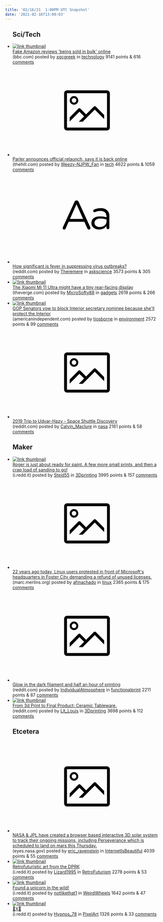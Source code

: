 ```yaml
---
title: '02/16/21  1:00PM UTC Snapshot'
date: '2021-02-16T13:00:03'
---
```

<ul>
<h2>Sci/Tech</h2>

<li><a href='https://www.bbc.com/news/business-56069472'><img src='https://b.thumbs.redditmedia.com/ZyTQtneObUTrfkApvtZfV8h-xrwDDg8rL-mdBK-eYlU.jpg' alt='link thumbnail'></a><div><div class='linkTitle'><a href='https://www.bbc.com/news/business-56069472'>Fake Amazon reviews 'being sold in bulk' online</a></div>(bbc.com) posted by <a href='https://www.reddit.com/user/xqcgreek'>xqcgreek</a> in <a href='https://www.reddit.com/r/technology'>technology</a> 9141 points & 616 <a href='https://www.reddit.com/r/technology/comments/lkv3ax/fake_amazon_reviews_being_sold_in_bulk_online/'>comments</a></div></li>

<li><a href='https://thehill.com/policy/technology/538872-parler-announces-official-relaunch-says-it-is-back-online'><svg version='1.1' viewBox='-34 -14 104 64' preserveAspectRatio='xMidYMid meet' xmlns='http://www.w3.org/2000/svg' xmlns:xlink='http://www.w3.org/1999/xlink'>
    <title>link thumbnail</title>
    <path d='M32,4H4A2,2,0,0,0,2,6V30a2,2,0,0,0,2,2H32a2,2,0,0,0,2-2V6A2,2,0,0,0,32,4ZM4,30V6H32V30Z'></path>
    <path d='M8.92,14a3,3,0,1,0-3-3A3,3,0,0,0,8.92,14Zm0-4.6A1.6,1.6,0,1,1,7.33,11,1.6,1.6,0,0,1,8.92,9.41Z'></path>
    <path d='M22.78,15.37l-5.4,5.4-4-4a1,1,0,0,0-1.41,0L5.92,22.9v2.83l6.79-6.79L16,22.18l-3.75,3.75H15l8.45-8.45L30,24V21.18l-5.81-5.81A1,1,0,0,0,22.78,15.37Z'></path>
    </svg></a><div><div class='linkTitle'><a href='https://thehill.com/policy/technology/538872-parler-announces-official-relaunch-says-it-is-back-online'>Parler announces official relaunch, says it is back online</a></div>(thehill.com) posted by <a href='https://www.reddit.com/user/Weezy-NJPW_Fan'>Weezy-NJPW_Fan</a> in <a href='https://www.reddit.com/r/tech'>tech</a> 4622 points & 1059 <a href='https://www.reddit.com/r/tech/comments/lki7tw/parler_announces_official_relaunch_says_it_is/'>comments</a></div></li>

<li><a href='https://www.reddit.com/r/askscience/comments/lkfqqg/how_significant_is_fever_in_suppressing_virus/'><svg version='1.1' viewBox='-34 -12 104 64' preserveAspectRatio='xMidYMid slice' xmlns='http://www.w3.org/2000/svg' xmlns:xlink='http://www.w3.org/1999/xlink'>
    <title>text link thumbnail</title>
    <path d='M12.19,8.84a1.45,1.45,0,0,0-1.4-1h-.12a1.46,1.46,0,0,0-1.42,1L1.14,26.56a1.29,1.29,0,0,0-.14.59,1,1,0,0,0,1,1,1.12,1.12,0,0,0,1.08-.77l2.08-4.65h11l2.08,4.59a1.24,1.24,0,0,0,1.12.83,1.08,1.08,0,0,0,1.08-1.08,1.64,1.64,0,0,0-.14-.57ZM6.08,20.71l4.59-10.22,4.6,10.22Z'>
    </path>
    <path d='M32.24,14.78A6.35,6.35,0,0,0,27.6,13.2a11.36,11.36,0,0,0-4.7,1,1,1,0,0,0-.58.89,1,1,0,0,0,.94.92,1.23,1.23,0,0,0,.39-.08,8.87,8.87,0,0,1,3.72-.81c2.7,0,4.28,1.33,4.28,3.92v.5a15.29,15.29,0,0,0-4.42-.61c-3.64,0-6.14,1.61-6.14,4.64v.05c0,2.95,2.7,4.48,5.37,4.48a6.29,6.29,0,0,0,5.19-2.48V26.9a1,1,0,0,0,1,1,1,1,0,0,0,1-1.06V19A5.71,5.71,0,0,0,32.24,14.78Zm-.56,7.7c0,2.28-2.17,3.89-4.81,3.89-1.94,0-3.61-1.06-3.61-2.86v-.06c0-1.8,1.5-3,4.2-3a15.2,15.2,0,0,1,4.22.61Z'>
    </path>
    </svg></a><div><div class='linkTitle'><a href='https://www.reddit.com/r/askscience/comments/lkfqqg/how_significant_is_fever_in_suppressing_virus/'>How significant is fever in suppressing virus outbreaks?</a></div>(reddit.com) posted by <a href='https://www.reddit.com/user/Theremere'>Theremere</a> in <a href='https://www.reddit.com/r/askscience'>askscience</a> 3573 points & 305 <a href='https://www.reddit.com/r/askscience/comments/lkfqqg/how_significant_is_fever_in_suppressing_virus/'>comments</a></div></li>

<li><a href='https://www.theverge.com/2021/2/12/22280166/xiaomi-mi-11-ultra-leak-front-screen-display-specs'><img src='https://a.thumbs.redditmedia.com/bFJp0bUKdd8t7vqignNRbQENOwH1dcLqdhrQU8NAqh8.jpg' alt='link thumbnail'></a><div><div class='linkTitle'><a href='https://www.theverge.com/2021/2/12/22280166/xiaomi-mi-11-ultra-leak-front-screen-display-specs'>The Xiaomi Mi 11 Ultra might have a tiny rear-facing display</a></div>(theverge.com) posted by <a href='https://www.reddit.com/user/MicroSofty88'>MicroSofty88</a> in <a href='https://www.reddit.com/r/gadgets'>gadgets</a> 2619 points & 266 <a href='https://www.reddit.com/r/gadgets/comments/lkhxkg/the_xiaomi_mi_11_ultra_might_have_a_tiny/'>comments</a></div></li>

<li><a href='https://americanindependent.com/gop-senators-department-interior-secretary-nominee-joe-biden-deb-haaland/'><img src='https://b.thumbs.redditmedia.com/oBQ2-ExaD3shkvHEP86vIvNMlRzWYX-Ohdi0gWkZRfw.jpg' alt='link thumbnail'></a><div><div class='linkTitle'><a href='https://americanindependent.com/gop-senators-department-interior-secretary-nominee-joe-biden-deb-haaland/'>GOP Senators vow to block Interior secretary nominee because she'll protect the Interior</a></div>(americanindependent.com) posted by <a href='https://www.reddit.com/user/tjosborne'>tjosborne</a> in <a href='https://www.reddit.com/r/environment'>environment</a> 2572 points & 99 <a href='https://www.reddit.com/r/environment/comments/lknxga/gop_senators_vow_to_block_interior_secretary/'>comments</a></div></li>

<li><a href='https://www.reddit.com/gallery/lkgfip'><svg version='1.1' viewBox='-34 -14 104 64' preserveAspectRatio='xMidYMid meet' xmlns='http://www.w3.org/2000/svg' xmlns:xlink='http://www.w3.org/1999/xlink'>
    <title>link thumbnail</title>
    <path d='M32,4H4A2,2,0,0,0,2,6V30a2,2,0,0,0,2,2H32a2,2,0,0,0,2-2V6A2,2,0,0,0,32,4ZM4,30V6H32V30Z'></path>
    <path d='M8.92,14a3,3,0,1,0-3-3A3,3,0,0,0,8.92,14Zm0-4.6A1.6,1.6,0,1,1,7.33,11,1.6,1.6,0,0,1,8.92,9.41Z'></path>
    <path d='M22.78,15.37l-5.4,5.4-4-4a1,1,0,0,0-1.41,0L5.92,22.9v2.83l6.79-6.79L16,22.18l-3.75,3.75H15l8.45-8.45L30,24V21.18l-5.81-5.81A1,1,0,0,0,22.78,15.37Z'></path>
    </svg></a><div><div class='linkTitle'><a href='https://www.reddit.com/gallery/lkgfip'>2019 Trip to Udvar-Hazy - Space Shuttle Discovery</a></div>(reddit.com) posted by <a href='https://www.reddit.com/user/Calvin_Maclure'>Calvin_Maclure</a> in <a href='https://www.reddit.com/r/nasa'>nasa</a> 2161 points & 58 <a href='https://www.reddit.com/r/nasa/comments/lkgfip/2019_trip_to_udvarhazy_space_shuttle_discovery/'>comments</a></div></li>

<h2>Maker</h2>

<li><a href='https://i.redd.it/z8yc2wtb7ph61.jpg'><img src='https://b.thumbs.redditmedia.com/bCZjaayHjCFA9QZc_95Ly7SfAWKdjZKkRqhnSn27N-I.jpg' alt='link thumbnail'></a><div><div class='linkTitle'><a href='https://i.redd.it/z8yc2wtb7ph61.jpg'>Roger is just about ready for paint. A few more small prints, and then a crap load of sanding to go!</a></div>(i.redd.it) posted by <a href='https://www.reddit.com/user/Steid55'>Steid55</a> in <a href='https://www.reddit.com/r/3Dprinting'>3Dprinting</a> 3995 points & 157 <a href='https://www.reddit.com/r/3Dprinting/comments/lklv6v/roger_is_just_about_ready_for_paint_a_few_more/'>comments</a></div></li>

<li><a href='http://marc.merlins.org/linux/refundday/'><svg version='1.1' viewBox='-34 -14 104 64' preserveAspectRatio='xMidYMid meet' xmlns='http://www.w3.org/2000/svg' xmlns:xlink='http://www.w3.org/1999/xlink'>
    <title>link thumbnail</title>
    <path d='M32,4H4A2,2,0,0,0,2,6V30a2,2,0,0,0,2,2H32a2,2,0,0,0,2-2V6A2,2,0,0,0,32,4ZM4,30V6H32V30Z'></path>
    <path d='M8.92,14a3,3,0,1,0-3-3A3,3,0,0,0,8.92,14Zm0-4.6A1.6,1.6,0,1,1,7.33,11,1.6,1.6,0,0,1,8.92,9.41Z'></path>
    <path d='M22.78,15.37l-5.4,5.4-4-4a1,1,0,0,0-1.41,0L5.92,22.9v2.83l6.79-6.79L16,22.18l-3.75,3.75H15l8.45-8.45L30,24V21.18l-5.81-5.81A1,1,0,0,0,22.78,15.37Z'></path>
    </svg></a><div><div class='linkTitle'><a href='http://marc.merlins.org/linux/refundday/'>22 years ago today, Linux users protested in front of Microsoft's headquarters in Foster City demanding a refund of unused licenses.</a></div>(marc.merlins.org) posted by <a href='https://www.reddit.com/user/afmachado'>afmachado</a> in <a href='https://www.reddit.com/r/linux'>linux</a> 2365 points & 175 <a href='https://www.reddit.com/r/linux/comments/lkfwqv/22_years_ago_today_linux_users_protested_in_front/'>comments</a></div></li>

<li><a href='https://www.reddit.com/gallery/lkmrmw'><svg version='1.1' viewBox='-34 -14 104 64' preserveAspectRatio='xMidYMid meet' xmlns='http://www.w3.org/2000/svg' xmlns:xlink='http://www.w3.org/1999/xlink'>
    <title>link thumbnail</title>
    <path d='M32,4H4A2,2,0,0,0,2,6V30a2,2,0,0,0,2,2H32a2,2,0,0,0,2-2V6A2,2,0,0,0,32,4ZM4,30V6H32V30Z'></path>
    <path d='M8.92,14a3,3,0,1,0-3-3A3,3,0,0,0,8.92,14Zm0-4.6A1.6,1.6,0,1,1,7.33,11,1.6,1.6,0,0,1,8.92,9.41Z'></path>
    <path d='M22.78,15.37l-5.4,5.4-4-4a1,1,0,0,0-1.41,0L5.92,22.9v2.83l6.79-6.79L16,22.18l-3.75,3.75H15l8.45-8.45L30,24V21.18l-5.81-5.81A1,1,0,0,0,22.78,15.37Z'></path>
    </svg></a><div><div class='linkTitle'><a href='https://www.reddit.com/gallery/lkmrmw'>Glow in the dark filament and half an hour of printing</a></div>(reddit.com) posted by <a href='https://www.reddit.com/user/IndividualAtmosphere'>IndividualAtmosphere</a> in <a href='https://www.reddit.com/r/functionalprint'>functionalprint</a> 2211 points & 87 <a href='https://www.reddit.com/r/functionalprint/comments/lkmrmw/glow_in_the_dark_filament_and_half_an_hour_of/'>comments</a></div></li>

<li><a href='https://www.reddit.com/gallery/lkegjx'><img src='https://b.thumbs.redditmedia.com/F3mRrNCvz8pMb1lrivoce-NdConJ-9Hm8dKNh_MoxUM.jpg' alt='link thumbnail'></a><div><div class='linkTitle'><a href='https://www.reddit.com/gallery/lkegjx'>From 3d Print to Final Product: Ceramic Tableware.</a></div>(reddit.com) posted by <a href='https://www.reddit.com/user/Lit_Louis'>Lit_Louis</a> in <a href='https://www.reddit.com/r/3Dprinting'>3Dprinting</a> 3698 points & 112 <a href='https://www.reddit.com/r/3Dprinting/comments/lkegjx/from_3d_print_to_final_product_ceramic_tableware/'>comments</a></div></li>

<h2>Etcetera</h2>

<li><a href='https://eyes.nasa.gov/apps/orrery/#/sc_perseverance'><svg version='1.1' viewBox='-34 -14 104 64' preserveAspectRatio='xMidYMid meet' xmlns='http://www.w3.org/2000/svg' xmlns:xlink='http://www.w3.org/1999/xlink'>
    <title>link thumbnail</title>
    <path d='M32,4H4A2,2,0,0,0,2,6V30a2,2,0,0,0,2,2H32a2,2,0,0,0,2-2V6A2,2,0,0,0,32,4ZM4,30V6H32V30Z'></path>
    <path d='M8.92,14a3,3,0,1,0-3-3A3,3,0,0,0,8.92,14Zm0-4.6A1.6,1.6,0,1,1,7.33,11,1.6,1.6,0,0,1,8.92,9.41Z'></path>
    <path d='M22.78,15.37l-5.4,5.4-4-4a1,1,0,0,0-1.41,0L5.92,22.9v2.83l6.79-6.79L16,22.18l-3.75,3.75H15l8.45-8.45L30,24V21.18l-5.81-5.81A1,1,0,0,0,22.78,15.37Z'></path>
    </svg></a><div><div class='linkTitle'><a href='https://eyes.nasa.gov/apps/orrery/#/sc_perseverance'>NASA &amp; JPL have created a browser based interactive 3D solar system to track their ongoing missions, including Perseverance which is scheduled to land on mars this Thursday.</a></div>(eyes.nasa.gov) posted by <a href='https://www.reddit.com/user/eric_ravenstein'>eric_ravenstein</a> in <a href='https://www.reddit.com/r/InternetIsBeautiful'>InternetIsBeautiful</a> 4039 points & 55 <a href='https://www.reddit.com/r/InternetIsBeautiful/comments/lkn30p/nasa_jpl_have_created_a_browser_based_interactive/'>comments</a></div></li>

<li><a href='https://i.redd.it/09eou0q86oh61.jpg'><img src='https://b.thumbs.redditmedia.com/fZ32kf8u6HNhsqtK9JVD4aR0I26JlLS6AAY1EWpfwVQ.jpg' alt='link thumbnail'></a><div><div class='linkTitle'><a href='https://i.redd.it/09eou0q86oh61.jpg'>Retrofuturistic art from the DPRK</a></div>(i.redd.it) posted by <a href='https://www.reddit.com/user/Lizard1995'>Lizard1995</a> in <a href='https://www.reddit.com/r/RetroFuturism'>RetroFuturism</a> 2278 points & 53 <a href='https://www.reddit.com/r/RetroFuturism/comments/lkhbry/retrofuturistic_art_from_the_dprk/'>comments</a></div></li>

<li><a href='https://i.redd.it/wwh4qktsrqh61.jpg'><img src='https://b.thumbs.redditmedia.com/oXL1y_ahArH10BU1U0Cv68D0C5RfrdXeMHG0l4PAs0s.jpg' alt='link thumbnail'></a><div><div class='linkTitle'><a href='https://i.redd.it/wwh4qktsrqh61.jpg'>Found a unicorn in the wild!</a></div>(i.redd.it) posted by <a href='https://www.reddit.com/user/notlikethat1'>notlikethat1</a> in <a href='https://www.reddit.com/r/WeirdWheels'>WeirdWheels</a> 1642 points & 47 <a href='https://www.reddit.com/r/WeirdWheels/comments/lkscxp/found_a_unicorn_in_the_wild/'>comments</a></div></li>

<li><a href='https://i.redd.it/o44fdveh5rh61.png'><img src='https://b.thumbs.redditmedia.com/4_5MtNNksbpmza30AKSV1K8Dib3k5v1zv4rUD_CewDA.jpg' alt='link thumbnail'></a><div><div class='linkTitle'><a href='https://i.redd.it/o44fdveh5rh61.png'>🦖X🦍</a></div>(i.redd.it) posted by <a href='https://www.reddit.com/user/Hypnos_78'>Hypnos_78</a> in <a href='https://www.reddit.com/r/PixelArt'>PixelArt</a> 1326 points & 33 <a href='https://www.reddit.com/r/PixelArt/comments/lktrhj/x/'>comments</a></div></li>

</ul>
